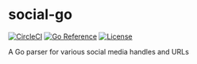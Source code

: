 # social-go

[![CircleCI](https://circleci.com/gh/mtlynch/social-go.svg?style=svg)](https://circleci.com/gh/mtlynch/social-go)
[![Go Reference](https://pkg.go.dev/badge/github.com/mtlynch/social-go.svg)](https://pkg.go.dev/github.com/mtlynch/social-go)
[![License](http://img.shields.io/:license-mit-blue.svg?style=flat-square)](LICENSE)

A Go parser for various social media handles and URLs
